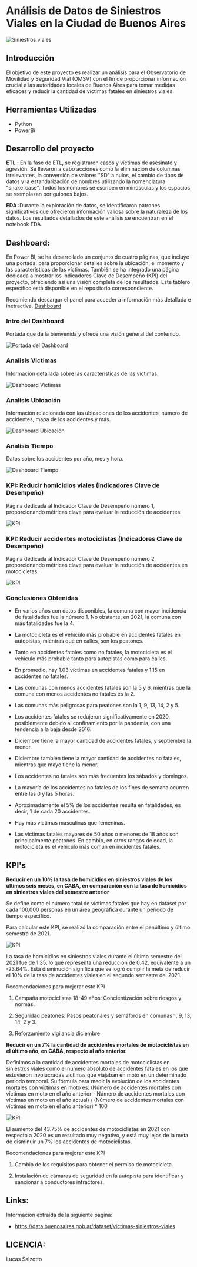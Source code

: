# Análisis de Datos de Siniestros Viales en la Ciudad de Buenos Aires
![Siniestros viales](img/sin.jpg)

## Introducción

El objetivo de este proyecto es realizar un análisis para el Observatorio de Movilidad y Seguridad Vial (OMSV) con el fin de proporcionar información crucial a las autoridades locales de Buenos Aires para tomar medidas eficaces y reducir la cantidad de víctimas fatales en siniestros viales.


## **Herramientas Utilizadas**

+ Python
+ PowerBi


## Desarrollo del proyecto

**ETL** : En la fase de ETL, se registraron casos y víctimas de asesinato y agresión. Se llevaron a cabo acciones como la eliminación de columnas irrelevantes, la conversión de valores "SD" a nulos, el cambio de tipos de datos y la estandarización de nombres utilizando la nomenclatura "snake_case". Todos los nombres se escriben en minúsculas y los espacios se reemplazan por guiones bajos.


 **EDA** :Durante la exploración de datos, se identificaron patrones significativos que ofrecieron información valiosa sobre la naturaleza de los datos. Los resultados detallados de este análisis se encuentran en el notebook EDA.


## **Dashboard**:

En Power BI, se ha desarrollado un conjunto de cuatro páginas, que incluye una portada, para proporcionar detalles sobre la ubicación, el momento y las características de las víctimas. También se ha integrado una página dedicada a mostrar los Indicadores Clave de Desempeño (KPI) del proyecto, ofreciendo así una visión completa de los resultados. Este tablero específico está disponible en el repositorio correspondiente.

Recomiendo descargar el panel para acceder a información más detallada e inetractiva. [Dashboard](Dashboard_SiniestrosViales.pbix)

### Intro del Dashboard

Portada que da la bienvenida y ofrece una visión general del contenido.

![Portada del Dashboard](img/1.png)

###  Analisis Victimas

Información detallada sobre las características de las víctimas.

![Dashboard Victimas](img/6.png)

###  Analisis Ubicación

Información relacionada con las ubicaciones de los accidentes, numero de accidentes, mapa de los accidentes y más.

![Dashboard Ubicación](img/2.png)

###  Analisis Tiempo

Datos sobre los accidentes por año, mes y hora.

![Dashboard Tiempo](img/3.png)

###  KPI: Reducir homicidios viales (Indicadores Clave de Desempeño)

Página dedicada al Indicador Clave de Desempeño número 1, proporcionando métricas clave para evaluar la reducción de accidentes.

![KPI](img/4.png)


###  KPI: Reducir accidentes motociclistas (Indicadores Clave de Desempeño)

Página dedicada al Indicador Clave de Desempeño número 2, proporcionando métricas clave para evaluar la reducción de accidentes en motocicletas.

![KPI](img/5.png)


### Conclusiones Obtenidas

- En varios años con datos disponibles, la comuna con mayor incidencia de fatalidades fue la número 1. No obstante, en 2021, la comuna con más fatalidades fue la 4.

- La motocicleta es el vehículo más probable en accidentes fatales en autopistas, mientras que en calles, son los peatones.

- Tanto en accidentes fatales como no fatales, la motocicleta es el vehículo más probable tanto para autopistas como para calles.

- En promedio, hay 1.03 víctimas en accidentes fatales y 1.15 en accidentes no fatales.

- Las comunas con menos accidentes fatales son la 5 y 6, mientras que la comuna con menos accidentes no fatales es la 2.

- Las comunas más peligrosas para peatones son la 1, 9, 13, 14, 2 y 5.

- Los accidentes fatales se redujeron significativamente en 2020, posiblemente debido al confinamiento por la pandemia, con una tendencia a la baja desde 2016.

- Diciembre tiene la mayor cantidad de accidentes fatales, y septiembre la menor.

- Diciembre también tiene la mayor cantidad de accidentes no fatales, mientras que mayo tiene la menor.

- Los accidentes no fatales son más frecuentes los sábados y domingos.

- La mayoría de los accidentes no fatales de los fines de semana ocurren entre las 0 y las 5 horas.

- Aproximadamente el 5% de los accidentes resulta en fatalidades, es decir, 1 de cada 20 accidentes.

- Hay más víctimas masculinas que femeninas.

- Las víctimas fatales mayores de 50 años o menores de 18 años son principalmente peatones. En cambio, en otros rangos de edad, la motocicleta es el vehículo más común en incidentes fatales.


## KPI's

**Reducir en un 10% la tasa de homicidios en siniestros viales de los últimos seis meses, en CABA, en comparación con la tasa de homicidios en siniestros viales del semestre anterior**

Se define como el número total de víctimas fatales que hay en dataset por cada 100,000 personas en un área geográfica durante un período de tiempo específico.

Para calcular este KPI, se realizó la comparación entre el penúltimo y último semestre de 2021.

  ![KPI](img/4.png)

La tasa de homicidios en siniestros viales durante el último semestre del 2021 fue de 1.35, lo que representa una reducción de 0.42, equivalente a un -23.64%. Esta disminución significa que se logró cumplir la meta de reducir el 10% de la tasa de accidentes viales en el segundo semestre del 2021.

Recomendaciones para mejorar este KPI

1. Campaña motociclistas 18-49 años: Concientización sobre riesgos y normas.

2. Seguridad peatones: Pasos peatonales y semáforos en comunas 1, 9, 13, 14, 2 y 3.

3. Reforzamiento vigilancia diciembre



**Reducir en un 7% la cantidad de accidentes mortales de motociclistas en el último año, en CABA, respecto al año anterior.**

Definimos a la cantidad de accidentes mortales de motociclistas en siniestros viales como el número absoluto de accidentes fatales en los que estuvieron involucradas víctimas que viajaban en moto en un determinado periodo temporal. Su fórmula para medir la evolución de los accidentes mortales con víctimas en moto es: (Número de accidentes mortales con víctimas en moto en el año anterior - Número de accidentes mortales con víctimas en moto en el año actual) / (Número de accidentes mortales con víctimas en moto en el año anterior) * 100

![KPI](img/5.png)

El aumento del 43.75% de accidentes de motociclistas en 2021 con respecto a 2020 es un resultado muy negativo, y está muy lejos de la meta de disminuir un 7% los accidentes de motociclistas.

Recomendaciones para mejorar este KPI

1. Cambio de los requisitos para obtener el permiso de motocicleta.

2. Instalación de cámaras de seguridad en la autopista para identificar y sancionar a conductores infractores.

## **Links:**

Información extraída de la siguiente página: 
- https://data.buenosaires.gob.ar/dataset/victimas-siniestros-viales


## **LICENCIA:**
Lucas Salzotto

